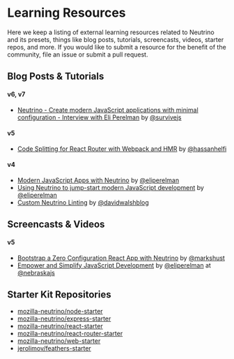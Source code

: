 # Learning Resources

Here we keep a listing of external learning resources related to Neutrino and its presets, things like blog posts,
tutorials, screencasts, videos, starter repos, and more. If you would like to submit a resource for the benefit of the
community, file an issue or submit a pull request.

## Blog Posts & Tutorials

#### v6, v7

* [Neutrino - Create modern JavaScript applications with minimal configuration - Interview with Eli Perelman](https://survivejs.com/blog/neutrino-interview/) by [@survivejs](https://twitter.com/survivejs)

#### v5

* [Code Splitting for React Router with Webpack and HMR](https://medium.com/@hassanhelfi/code-splitting-for-react-router-with-webpack-and-hmr-bb509968e86f) by [@hassanhelfi](https://twitter.com/hassanhelfi)

#### v4

* [Modern JavaScript Apps with Neutrino](https://davidwalsh.name/neutrino) by [@eliperelman](https://twitter.com/eliperelman)
* [Using Neutrino to jump-start modern JavaScript development](https://hacks.mozilla.org/2017/02/using-neutrino-for-modern-javascript-development/) by [@eliperelman](https://twitter.com/eliperelman)
* [Custom Neutrino Linting](https://davidwalsh.name/neutrino-linting) by [@davidwalshblog](https://twitter.com/davidwalshblog)

## Screencasts & Videos

#### v5

* [Bootstrap a Zero Configuration React App with Neutrino](https://egghead.io/lessons/react-bootstrap-a-zero-configuration-react-app-with-neutrino) by [@markshust](https://twitter.com/markshust)
* [Empower and Simplify JavaScript Development](https://www.youtube.com/watch?v=fz5jMdmKmRI) by [@eliperelman](https://twitter.com/eliperelman) at [@nebraskajs](http://nebraskajs.com)

## Starter Kit Repositories

* [mozilla-neutrino/node-starter](https://github.com/mozilla-neutrino/node-starter)
* [mozilla-neutrino/express-starter](https://github.com/mozilla-neutrino/express-starter)
* [mozilla-neutrino/react-starter](https://github.com/mozilla-neutrino/react-starter)
* [mozilla-neutrino/react-router-starter](https://github.com/mozilla-neutrino/react-router-starter)
* [mozilla-neutrino/web-starter](https://github.com/mozilla-neutrino/web-starter)
* [jerolimov/feathers-starter](https://github.com/jerolimov/feathers-starter)
